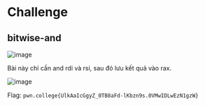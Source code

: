# Challenge
## bitwise-and

![image](https://github.com/user-attachments/assets/3d172cb2-051e-4b9a-9efd-01feaa5c5786)

Bài này chỉ cần and rdi và rsi, sau đó lưu kết quả vào rax. 

![image](https://github.com/user-attachments/assets/a88021ea-7350-4564-b52f-b2bf54f993c7)

Flag: `pwn.college{UlkAaIcGgyZ_0TB8aFd-lKbzn9s.0VMwIDLwEzN1gzW}`
